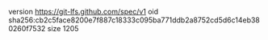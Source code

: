version https://git-lfs.github.com/spec/v1
oid sha256:cb2c5face8200e7f887c18333c095ba771ddb2a8752cd5d6c14eb380260f7532
size 1205
